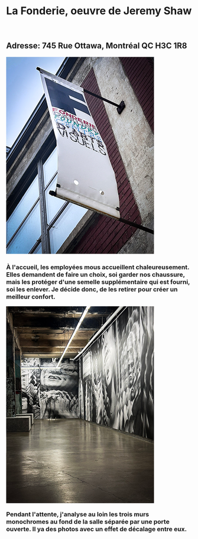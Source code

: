 <h1> 
La Fonderie, oeuvre de Jeremy Shaw
</h1>
<br>
<h2>
  Adresse: 745 Rue Ottawa, Montréal QC H3C 1R8 
</h2>

 ![photo](media/banniere_fonderie.png)

<h3>
À l'accueil, les employées mous accueillent chaleureusement. Elles demandent de faire un choix,
soi garder nos chaussure, 
mais les protéger d'une semelle supplémentaire qui est fourni, soi les enlever.
Je décide donc, de les retirer pour créer un meilleur confort. 
 <br> 

![photo](media/entrer_oeuvre.png)

Pendant l'attente, j'analyse au loin les trois murs monochromes au fond de la salle séparée par une porte ouverte.
Il ya des photos avec un effet de décalage entre eux.

</h3>
